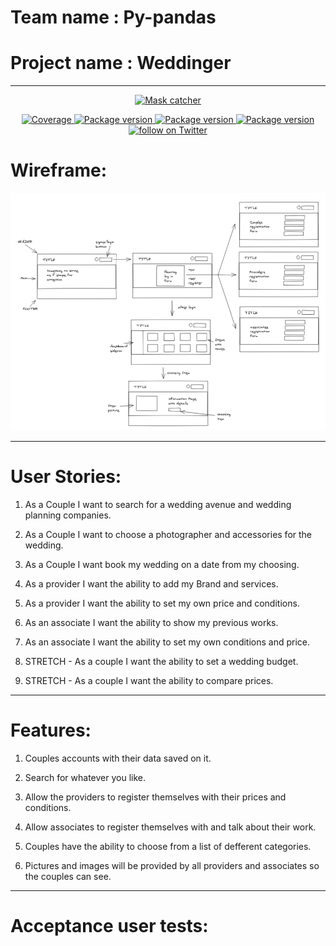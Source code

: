 # Team name : Py-pandas
# Project name : Weddinger

____


<p align="center">
  <a href="https://github.com/organs-2021/no-mask-catcher"><img src="https://image.freepik.com/free-vector/face-mask-logo-template_23-2148691676.jpg" alt="Mask catcher"></a>
</p>

<p align="center">

<a href="https://github.com/organs-2021/no-mask-catcher" target="_blank">
    <img src="https://img.shields.io/codecov/c/github/tiangolo/fastapi?color=%2334D058" alt="Coverage">
</a>

<a href="https://pypi.org/project/tensorflow/" target="_blank">
    <img src="https://img.shields.io/pypi/v/fastapi?color=%2334D058&label=pypi%20package" alt="Package version">
</a>

<a href="https://pypi.org/project/tensorflow/" target="_blank">
    <img src="https://img.shields.io/pypi/v/fastapi?color=%2334D058&label=pypi%20tensorflow" alt="Package version">
</a>

<a href="https://pypi.org/project/cmake/" target="_blank">
    <img src="https://img.shields.io/pypi/v/fastapi?color=%2922D228&label=pypi%20CMake" alt="Package version">
</a>

<a href="https://twitter.com/intent/follow?screen_name=chrisatmachine">
      <img src="https://img.shields.io/twitter/follow/chrisatmachine?style=social&logo=twitter" alt="follow on Twitter">
    </a>

</p>



# Wireframe:

![img](Final_proje_Wireframe.png)

____

# User Stories: 

1. As a Couple I want to search for a wedding avenue and wedding planning companies.

2. As a Couple I want to choose a photographer and accessories for the wedding. 

3. As a Couple I want book my wedding on a date from my choosing.

4. As a provider I want the ability to add my Brand and services. 

5. As a provider I want the ability to set my own price and conditions. 

6. As an associate I want the ability to show my previous works. 

7. As an associate I want the ability to set my own conditions and price.


8. STRETCH - As a couple I want the ability to set a wedding budget. 

9. STRETCH - As a couple I want the ability to compare prices.

____

# Features: 

1. Couples accounts with their data saved on it. 

2. Search for whatever you like. 

3. Allow the providers to register themselves with their prices and conditions. 

4. Allow associates to register themselves with and talk about their work. 

5. Couples have the ability to choose from a list of defferent categories. 

6. Pictures and images will be provided by all providers and associates so the couples can see.

____


# Acceptance user tests: 




